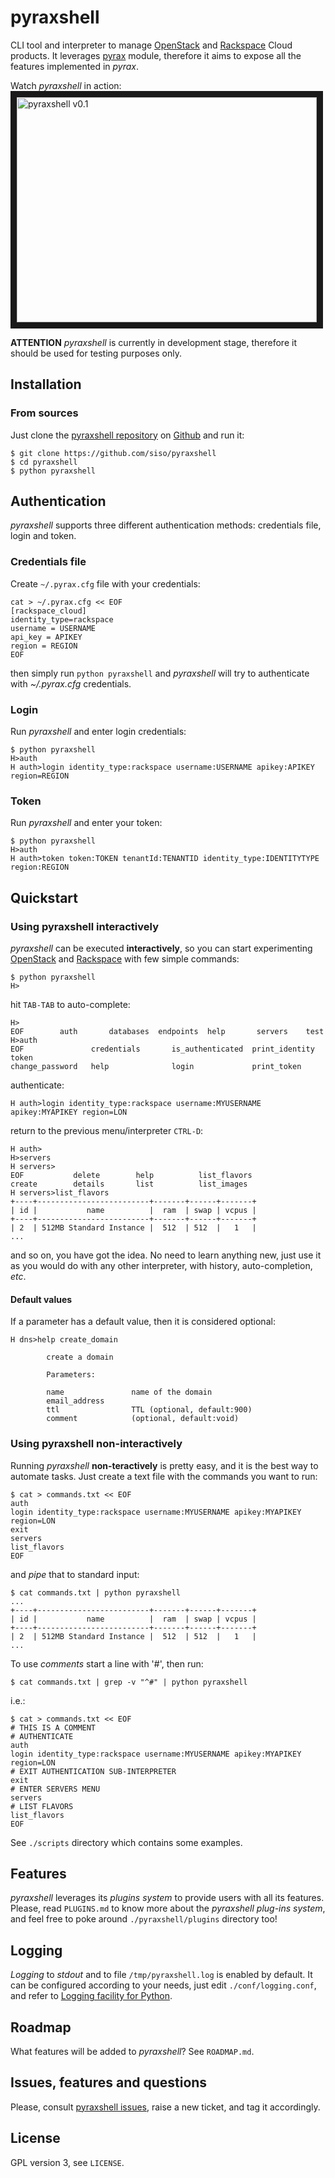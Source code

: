 pyraxshell
======
CLI tool and interpreter to manage [OpenStack](http://www.openstack.org/) and [Rackspace](http://www.rackspace.com/) Cloud products.
It leverages [pyrax](https://github.com/rackspace/pyrax) module, therefore it aims to expose all the features implemented in *pyrax*. 

Watch *pyraxshell* in action:
<a href="http://www.youtube.com/watch?feature=player_embedded&v=swcNTkjHzAQ
" target="_blank"><img src="http://img.youtube.com/vi/swcNTkjHzAQ/0.jpg" 
alt="pyraxshell v0.1" width="480" height="360" border="10" /></a>

**ATTENTION** *pyraxshell* is currently in development stage, therefore it should be used for testing purposes only.

## Installation

### From sources
Just clone the [pyraxshell repository](https://github.com/siso/pyraxshell) on [Github](https://github.com/) and run it:

```
$ git clone https://github.com/siso/pyraxshell
$ cd pyraxshell
$ python pyraxshell
```

## Authentication
*pyraxshell* supports three different authentication methods: credentials file, login and token.

### Credentials file
Create ```~/.pyrax.cfg``` file with your credentials:

```
cat > ~/.pyrax.cfg << EOF
[rackspace_cloud]
identity_type=rackspace
username = USERNAME
api_key = APIKEY
region = REGION
EOF
```

then simply run ```python pyraxshell``` and *pyraxshell* will try to authenticate with *~/.pyrax.cfg* credentials.

### Login
Run *pyraxshell* and enter login credentials:

```
$ python pyraxshell
H>auth
H auth>login identity_type:rackspace username:USERNAME apikey:APIKEY region=REGION
```

### Token
Run *pyraxshell* and enter your token:

```
$ python pyraxshell
H>auth
H auth>token token:TOKEN tenantId:TENANTID identity_type:IDENTITYTYPE region:REGION
```

## Quickstart

### Using pyraxshell interactively

*pyraxshell* can be executed **interactively**, so you can start experimenting [OpenStack](http://www.openstack.org/) and [Rackspace](http://www.rackspace.com/) with few simple commands:

```
$ python pyraxshell
H>
```
hit ```TAB-TAB``` to auto-complete:

```
H>
EOF        auth       databases  endpoints  help       servers    test
H>auth
EOF               credentials       is_authenticated  print_identity    token
change_password   help              login             print_token
```

authenticate:

```
H auth>login identity_type:rackspace username:MYUSERNAME apikey:MYAPIKEY region=LON
```

return to the previous menu/interpreter ```CTRL-D```:

```
H auth>
H>servers
H servers>
EOF           delete        help          list_flavors  
create        details       list          list_images   
H servers>list_flavors
+----+-------------------------+-------+------+-------+
| id |           name          |  ram  | swap | vcpus |
+----+-------------------------+-------+------+-------+
| 2  | 512MB Standard Instance |  512  | 512  |   1   |
...
```

and so on, you have got the idea. No need to learn anything new, just use it as you would do with any other interpreter, with history, auto-completion, *etc*.

#### Default values
If a parameter has a default value, then it is considered optional:

```
H dns>help create_domain

        create a domain
        
        Parameters:
        
        name               name of the domain
        email_address    
        ttl                TTL (optional, default:900)
        comment            (optional, default:void)
```

### Using pyraxshell non-interactively

Running *pyraxshell* **non-teractively** is pretty easy, and it is the best way to automate tasks. Just create a text file with the commands you want to run:

```
$ cat > commands.txt << EOF
auth
login identity_type:rackspace username:MYUSERNAME apikey:MYAPIKEY region=LON
exit
servers
list_flavors
EOF
```

and *pipe* that to standard input:

```
$ cat commands.txt | python pyraxshell
...
+----+-------------------------+-------+------+-------+
| id |           name          |  ram  | swap | vcpus |
+----+-------------------------+-------+------+-------+
| 2  | 512MB Standard Instance |  512  | 512  |   1   |
...
```

To use *comments* start a line with '#', then run:

```$ cat commands.txt | grep -v "^#" | python pyraxshell```

i.e.:

```
$ cat > commands.txt << EOF
# THIS IS A COMMENT
# AUTHENTICATE
auth
login identity_type:rackspace username:MYUSERNAME apikey:MYAPIKEY region=LON
# EXIT AUTHENTICATION SUB-INTERPRETER
exit
# ENTER SERVERS MENU
servers
# LIST FLAVORS
list_flavors
EOF
```

See ```./scripts``` directory which contains some examples.

## Features
*pyraxshell* leverages its *plugins system* to provide users with all its features.
Please, read ```PLUGINS.md``` to know more about the *pyraxshell plug-ins system*, and feel free to poke around ```./pyraxshell/plugins``` directory too!

## Logging
*Logging* to *stdout* and to file ```/tmp/pyraxshell.log``` is enabled by default. It can be configured according to your needs, just edit ```./conf/logging.conf```, and refer to [Logging facility for Python](http://docs.python.org/2/library/logging.html).

## Roadmap
What features will be added to *pyraxshell*?
See ```ROADMAP.md```.

## Issues, features and questions
Please, consult [pyraxshell issues](https://github.com/siso/pyraxshell/issues/new), raise a new ticket, and tag it accordingly.

## License
GPL version 3, see ```LICENSE```.
